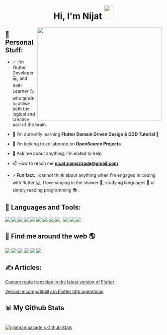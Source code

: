 
<h1 align="center">Hi, I'm Nijat <img src="https://raw.githubusercontent.com/MartinHeinz/MartinHeinz/master/wave.gif" width="30px" height="45px"></h1>
<img align='right' width="400px" height="300px" src="https://cdn.dribbble.com/users/1201592/screenshots/9078494/media/422a760a51cef7de2fa3db9daf697853.gif" height="175px"/>


## 👨 Personal Stuff:
- ✅ I'm Flutter Developer 💻, and Self-Learner 🌜 who tends to utilise both the logical and creative part of the brain.

- 🌱 I’m currently learning **Flutter Domain Driven Design & DDD Tutorial 📌**

- 👯 I’m looking to collaborate on **OpenSource Projects**

<!-- - :man_technologist: All of my projects are available at **[My Portfolio]**
 -->
- 💬 Ask me about anything. I'm elated to help

- 📫 How to reach me **nicat.namazzade@gmail.com**

- ⚡ **Fun fact:** I cannot think about anything when I'm engaged in coding with flutter 💻, I love singing in the shower 🚿, studying languages :crystal_ball: or simply reading programming :books: .

## 🚀 Languages and Tools:

<p align="left"> 
    <a href="https://flutter.dev/?gclid=Cj0KCQjw5JSLBhCxARIsAHgO2SctpIuwEOGLaFhUW-z2DK7z9xGYTopNN8l089YctTTATn2IbivDw5gaApkiEALw_wcB&gclsrc=aw.ds" target="_blank"> <img src="https://img.icons8.com/color/48/000000/flutter.png"/> </a>
    <a href="https://dart.dev/" target="_blank"> <img src="https://img.icons8.com/color/48/000000/dart.png"/> </a>
    <a href="https://firebase.google.com/" target="_blank"> <img src="https://img.icons8.com/color/48/000000/firebase.png"/> </a> 
 <a href="https://www.swift.org/" target="_blank"> <img src="https://img.icons8.com/color/48/000000/swift.png"/> </a> 
    <a href="https://getbootstrap.com" target="_blank"> <img src="https://img.icons8.com/color/48/000000/material-ui.png"/></a>
    <a href="https://www.w3.org/html/" target="_blank"> <img src="https://img.icons8.com/color/48/000000/html-5.png" /> </a> 
    <a href="https://www.w3schools.com/css/" target="_blank"> <img src="https://img.icons8.com/color/48/000000/css3.png"/> </a>
    <a href="https://material-ui.com/" target="_blank"> <img src="https://img.icons8.com/color/48/000000/bootstrap.png"/> </a> 
    <a style="padding-right:8px;" href="https://www.mysql.com/" target="_blank"> <img src="https://img.icons8.com/fluent/50/000000/mysql-logo.png"/> </a>
    <a href="https://git-scm.com/" target="_blank"> <img src="https://img.icons8.com/color/48/000000/git.png"/> </a>   
    <a href="https://github.com/" target="_blank"> <img src="https://img.icons8.com/color/48/000000/github.png"/> </a> 
    <a href="https://graphql.org/" target="_blank"> <img src="https://img.icons8.com/color/48/000000/graphql.png"/> </a> 
 
</p>


## 🦸 Find me around the web 🌎

<p align="left">

<a href = "https://www.linkedin.com/in/nijat-namazzade-494ab5174/"><img src="https://img.icons8.com/fluent/48/000000/linkedin.png"/></a>
<a href = "https://www.facebook.com/nicat.namazzade"><img src="https://img.icons8.com/fluent/48/000000/facebook.png"/></a>
<a href = "https://github.com/iamnijat"><img src="https://img.icons8.com/fluent/48/000000/github.png"/></a>
 <a href = "https://stackoverflow.com/users/16788073/nijat-namazzade"><img src="https://img.icons8.com/fluent/48/000000/stackoverflow.png"/></a>
<a href = "https://www.behance.net/nijatnamazzade"><img src="https://img.icons8.com/fluent/48/000000/behance.png"/></a>
<a href = "https://dribbble.com/nijatnamazzade"><img src="https://img.icons8.com/fluent/48/000000/dribbble.png"/></a>
</p>

## ✍️ Articles:

<p align="left"> 
    <a href="https://medium.com/@nijatnamazzade/custom-route-transition-in-the-latest-version-of-flutter-200433ee47f5">Custom route transition in the latest version of Flutter</a></p>
             
   <p align="left"> 
    <a href="https://medium.com/@nijatnamazzade/version-incompatibility-in-flutter-http-operations-4a02383932a1">Version incompatibility in Flutter http operations</a></p>


## 📊 My Github Stats
<!--
<br/>
<p>
    <a href="https://github.com/iamnijat/github-readme-streak-stats">
        <img title="🔥 Get streak stats for your profile at git.io/streak-stats" alt="nijatnamazzade's streak" src="https://github-readme-streak-stats.herokuapp.com/?user=iamnijat&theme=ayu-mirage&hide_border=true"/>
    </a>
</p>
-->
<br/>
    <a href="https://github.com/iamnijat/github-readme-stats"><img alt="nijatnamazzade's Github Stats" src="https://github-readme-stats.vercel.app/api?username=iamnijat&show_icons=true&count_private=true&theme=ayu-mirage&hide_border=true" /></a>
    
 

 <!--
  <a href="https://github.com/iamnijat/github-readme-stats"><img alt="nijatnamazzade's Top Languages" src="https://github-readme-stats.vercel.app/api/top-langs/?username=iamnijat&langs_count=8&count_private=true&layout=compact&theme=ayu-mirage&hide_border=true" /></a>
  <br/>
 -->

 <!--
<br/>
 <br/>
<a href="https://stardev.io/developers/iamnijat"><img alt="Check out iamnijat's profile on stardev.io" src="https://stardev.io/developers/iamnijat/badge/languages/global.svg" /></a>
<a href="https://github.com/iamnijat/github-readme-activity-graph"><img alt="nijatnamazzade's Activity Graph" src="https://activity-graph.herokuapp.com/graph?username=iamnijat&theme=rogue&hide_border=true" /></a>


<br/>
-->
